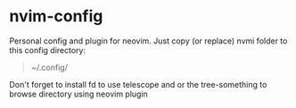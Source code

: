 # nvim-config

Personal config and plugin for neovim. Just copy (or replace) nvmi folder to this config directory:

> ~/.config/

Don't forget to install fd to use telescope and or the tree-something to browse directory using neovim plugin
